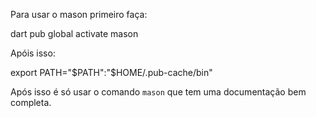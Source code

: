 Para usar o mason primeiro faça:

dart pub global activate mason

Apóis isso:

export PATH="$PATH":"$HOME/.pub-cache/bin"

Após isso é só usar o comando ``` mason ``` que tem uma documentação bem completa.


